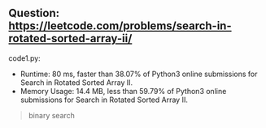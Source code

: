 ## Question: https://leetcode.com/problems/search-in-rotated-sorted-array-ii/

code1.py:
* Runtime: 80 ms, faster than 38.07% of Python3 online submissions for Search in Rotated Sorted Array II.
* Memory Usage: 14.4 MB, less than 59.79% of Python3 online submissions for Search in Rotated Sorted Array II.
> binary search
